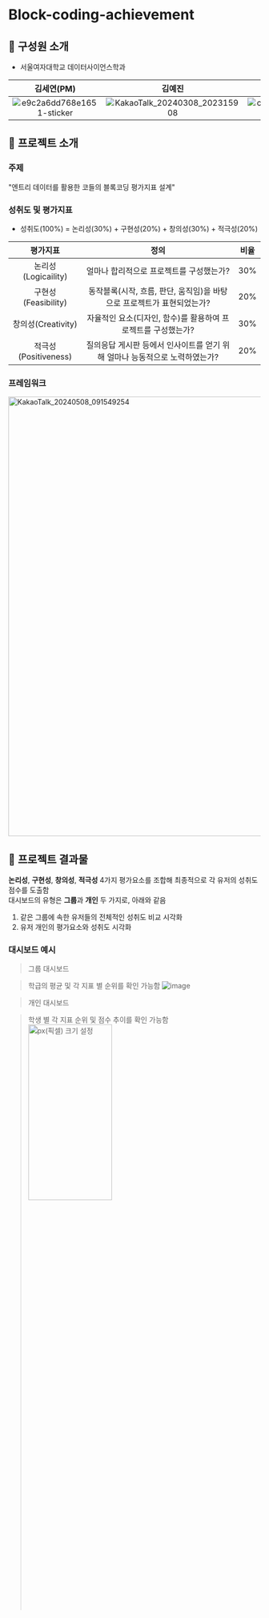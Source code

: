 # Block-coding-achievement

## 📌 구성원 소개
- 서울여자대학교 데이터사이언스학과

| 김세연(PM) | 김예진 | 김은수 | 채규현 | 최덕우 |
| :---: | :---: | :---: | :---: | :---: |
|  ![e9c2a6dd768e1651-sticker](https://github.com/seyeon78/Block-coding-achievement/assets/150774437/ebba0c27-938e-4faa-9418-2d4277b41ad4) | ![KakaoTalk_20240308_202315908](https://github.com/seyeon78/Block-coding-achievement/assets/150774446/0900132e-fbd8-4bb9-a05f-0fb93d2bc419) | ![c9355352b2612473-sticker](https://github.com/seyeon78/Block-coding-achievement/assets/150774437/151c5308-80fa-4150-883d-fd8d882fdb89) | ![KakaoTalk_20240308_202315908](https://github.com/seyeon78/Block-coding-achievement/assets/150774446/0900132e-fbd8-4bb9-a05f-0fb93d2bc419) | ![31c12797f97016ae-sticker](https://github.com/seyeon78/Block-coding-achievement/assets/150774437/9e22a6ec-5cbd-4ff7-a99a-fe039e5d46e9) |

## 📌 프로젝트 소개
### 주제
"엔트리 데이터를 활용한 코들의 블록코딩 평가지표 설계"

### 성취도 및 평가지표
- 성취도(100%) = 논리성(30%) + 구현성(20%) + 창의성(30%) + 적극성(20%)

|평가지표|정의|비율|
|:---:|:---:|:---:|
|논리성(Logicaility)|얼마나 합리적으로 프로젝트를 구성했는가?|30%|
|구현성(Feasibility)|동작블록(시작, 흐름, 판단, 움직임)을 바탕으로 프로젝트가 표현되었는가?|20%|
|창의성(Creativity)|자율적인 요소(디자인, 함수)를 활용하여 프로젝트를 구성했는가?|30%|
|적극성(Positiveness)|질의응답 게시판 등에서 인사이트를 얻기 위해 얼마나 능동적으로 노력하였는가?|20%|



### 프레임워크
<img width="878" alt="KakaoTalk_20240508_091549254" src="https://github.com/seyeon78/Block-coding-achievement/assets/150774446/3abd42ce-eb26-4ddc-872e-4a7aad4cc096">


## 📌 프로젝트 결과물
**논리성**, **구현성**, **창의성**, **적극성** 4가지 평가요소를 조합해 최종적으로 각 유저의 성취도 점수를 도출함\
대시보드의 유형은 **그룹**과 **개인** 두 가지로, 아래와 같음
1. 같은 그룹에 속한 유저들의 전체적인 성취도 비교 시각화
2. 유저 개인의 평가요소와 성취도 시각화
### 대시보드 예시

> 그룹 대시보드

> 학급의 평균 및 각 지표 별 순위를 확인 가능함
> ![image](https://github.com/seyeon78/Block-coding-achievement/assets/150774437/6078e39d-b167-42d5-9b8c-ef86f9e5b5a2)

> 개인 대시보드

> 학생 별  각 지표 순위 및 점수 추이를 확인 가능함
> <br>
> <img src="https://github.com/seyeon78/Block-coding-achievement/assets/150774437/9c9589d3-ca38-437d-a6e8-bcc539dd43a1.jpg" width="60%" height="30%" title="px(픽셀) 크기 설정" >
